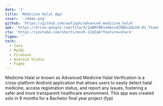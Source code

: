 ```yaml
---
date: '1'
title: 'Medicine Halal App'
cover: './demo.png'
github: 'https://github.com/aafiqah/advanced_medicine_halal'
apk: 'https://drive.google.com/file/d/1wBMtNKnuHmivdIKBGuZAuV6-Dz_YCaeE/view?usp=sharing'
cta: 'https://youtube.com/shorts/mvzK-22mIq4?feature=share'
figma: ''
tech:
  - Java
  - MySQL
  - Firebase
  - Android Studio
  - Figma
---
```


Medicine Halal or known as Advanced Medicine Halal Verification is a cross-platform Android application that allows users to easily detect halal medicine, access registration status, and report any issues, fostering a safer and more transparent healthcare environment. This app was created solo in 9 months for a Bachelor final year project (fyp)
